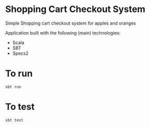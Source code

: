 Shopping Cart Checkout System
======================================
Simple Shopping cart checkout system for apples and oranges

Application built with the following (main) technologies:

* Scala
* SBT
* Specs2

To run
======================================
```sbt run```

To test
======================================
```sbt test```